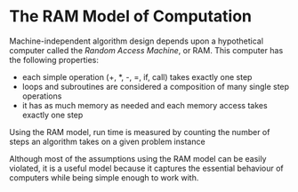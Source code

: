 # The RAM Model of Computation

Machine-independent algorithm design depends upon a hypothetical computer called the *Random Access Machine*, or RAM. This computer has the following properties:
  * each simple operation (+, *, -, =, if, call) takes exactly one step
  * loops and subroutines are considered a composition of many single step operations
  * it has as much memory as needed and each memory access takes exactly one step

Using the RAM model, run time is measured by counting the number of steps an algorithm takes on a given problem instance

Although most of the assumptions using the RAM model can be easily violated, it is a useful model because it captures the essential behaviour of computers while being simple enough to work with.
